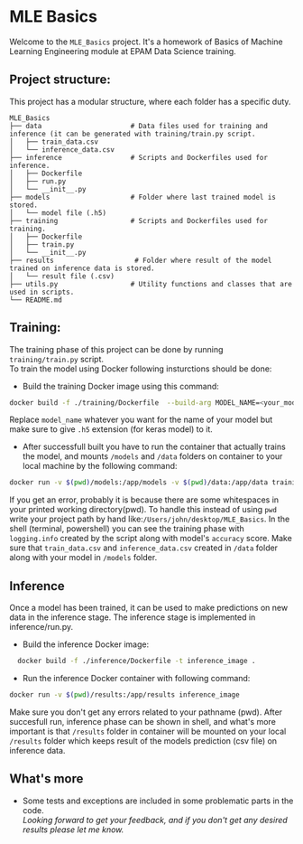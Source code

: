 # MLE Basics
Welcome to the `MLE_Basics` project. It's a homework of Basics of Machine Learning Engineering module at EPAM Data Science training.
## Project structure:

This project has a modular structure, where each folder has a specific duty.

```
MLE_Basics
├── data                      # Data files used for training and inference (it can be generated with training/train.py script.
│   ├── train_data.csv
│   └── inference_data.csv       
├── inference                 # Scripts and Dockerfiles used for inference.
│   ├── Dockerfile
│   ├── run.py
│   └── __init__.py
├── models                    # Folder where last trained model is stored.
│   └── model file (.h5)
├── training                  # Scripts and Dockerfiles used for training.
│   ├── Dockerfile
│   ├── train.py
│   └── __init__.py
├── results                    # Folder where result of the model trained on inference data is stored.
│   └── result file (.csv)
├── utils.py                  # Utility functions and classes that are used in scripts.
└── README.md
```
## Training:
The training phase of this project can be done by running `training/train.py` script.
<br>To train the model using Docker following insturctions should be done: 
- Build the training Docker image using this command:
```bash
docker build -f ./training/Dockerfile  --build-arg MODEL_NAME=<your_model_name.h5> -t training_image .
```
Replace `model_name` whatever you want for the name of your model but make sure to give `.h5` extension (for keras model) to it.
- After successfull built you have to run the container that actually trains the model, and mounts `/models` and `/data` folders on container to your local machine by the following command:
```bash
docker run -v $(pwd)/models:/app/models -v $(pwd)/data:/app/data training_image
```
If you get an error, probably it is because there are some whitespaces in your printed working directory(pwd).
To handle this instead of using `pwd` write your project path by hand like:`/Users/john/desktop/MLE_Basics`.
In the shell (terminal, powershell) you can see the training phase with `logging.info` created by the script along with model's `accuracy` score.
Make sure that `train_data.csv` and `inference_data.csv` created in `/data` folder along with your model in `/models` folder.
## Inference
Once a model has been trained, it can be used to make predictions on new data in the inference stage. The inference stage is implemented in inference/run.py.
- Build the inference Docker image:
```bash
  docker build -f ./inference/Dockerfile -t inference_image .
```
- Run the inference Docker container with following command:
``` bash
docker run -v $(pwd)/results:/app/results inference_image
```
Make sure you don't get any errors related to your pathname (pwd). After succesfull run, inference phase can be shown in shell, and what's more important is that `/results` folder in container will be mounted on your local `/results` folder which keeps result of the models prediction (csv file)  on inference data.
## What's more
- Some tests and exceptions are included in some problematic parts in the code.<br> *Looking forward to get your feedback, and if you don't get any desired results please let me know.*

